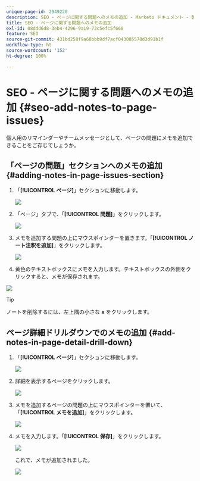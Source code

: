 ```yaml
---
unique-page-id: 2949220
description: SEO - ページに関する問題へのメモの追加 - Marketo ドキュメント - 製品ドキュメント
title: SEO - ページに関する問題へのメモの追加
exl-id: 08ddd6d8-3eb4-4296-9a19-73c5efc5f668
feature: SEO
source-git-commit: 431bd258f9a68bbb9df7acf043085578d3d91b1f
workflow-type: ht
source-wordcount: '152'
ht-degree: 100%

---
```


# SEO - ページに関する問題へのメモの追加 {#seo-add-notes-to-page-issues}

個人用のリマインダーやチームメッセージとして、ページの問題にメモを追加できることをご存じでしょうか。

## 「ページの問題」セクションへのメモの追加 {#adding-notes-in-page-issues-section}

1. 「**[!UICONTROL ページ]**」セクションに移動します。

   ![](assets/image2014-9-18-13-3a11-3a43.png)

1. 「ページ」タブで、「**[!UICONTROL 問題]**」をクリックします。

   ![](assets/image2014-9-18-13-3a12-3a0.png)

1. メモを追加する問題の上にマウスポインターを置きます。「**[!UICONTROL ノート注釈を追加]**」をクリックします。

   ![](assets/image2014-9-18-13-3a12-3a6.png)

1. 黄色のテキストボックスにメモを入力します。テキストボックスの外側をクリックすると、メモが保存されます。

![](assets/image2014-9-18-13-3a12-3a32.png)

>[!TIP]
>
>ノートを削除するには、左上隅の小さな **x** をクリックします。

## ページ詳細ドリルダウンでのメモの追加 {#add-notes-in-page-detail-drill-down}

1. 「**[!UICONTROL ページ]**」セクションに移動します。

   ![](assets/image2014-9-18-13-3a12-3a59.png)

1. 詳細を表示するページをクリックします。

   ![](assets/image2014-9-18-13-3a13-3a42.png)

1. メモを追加するページの問題の上にマウスポインターを置いて、「**[!UICONTROL メモを追加]**」をクリックします。

   ![](assets/image2014-9-18-13-3a13-3a46.png)

1. メモを入力します。「**[!UICONTROL 保存]**」をクリックします。

   ![](assets/image2014-9-18-13-3a14-3a5.png)

   これで、メモが追加されました。

   ![](assets/image2014-9-18-13-3a14-3a20.png)
